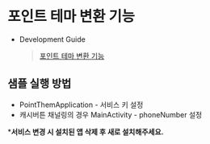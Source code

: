 # 포인트 테마 변환 기능
- Development Guide
    > [포인트 테마 변환 기능](https://avatye.atlassian.net/wiki/spaces/CBSDK/pages/6622020070)
    
## 샘플 실행 방법
- PointThemApplication - 서비스 키 설정
- 캐시버튼 채널링의 경우 MainActivity - phoneNumber 설정

***서비스 변경 시 설치된 앱 삭제 후 새로 설치해주세요.**
